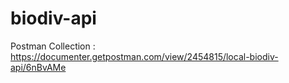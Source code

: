 # biodiv-api
Postman Collection : https://documenter.getpostman.com/view/2454815/local-biodiv-api/6nBvAMe
